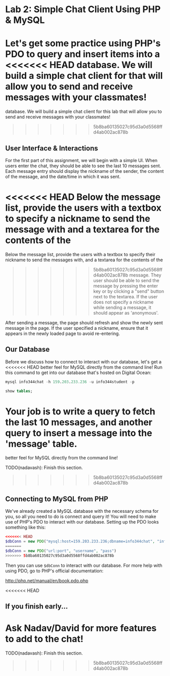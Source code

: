 # Lab 2: Simple Chat Client Using PHP & MySQL

Let's get some practice using PHP's PDO to query and insert items into a
<<<<<<< HEAD
database. We will build a simple chat client for that will allow you to send
and receive messages with your classmates!
=======
database. We will build a simple chat client for this lab that will allow you
to send and receive messages with your classmates!
>>>>>>> 5b8ba60135027c95d3a0d5568ffd4ab002ac878b

## User Interface & Interactions

For the first part of this assignment, we will begin with a simple UI. When
users enter the chat, they should be able to see the last 10 messages sent.
Each message entry should display the nickname of the sender, the content of
the message, and the date/time in which it was sent.

<<<<<<< HEAD
Below the message list, provide the users with a textbox to specify a
nickname to send the message with and a textarea for the contents of the
=======
Below the message list, provide the users with a textbox to specify their
nickname to send the messages with, and a textarea for the contents of the
>>>>>>> 5b8ba60135027c95d3a0d5568ffd4ab002ac878b
message. They user should be able to send the message by pressing the enter key
or by clicking a "send" button next to the textarea. If the user does not
specify a nickname while sending a message, it should appear as 'anonymous'.

After sending a message, the page should refresh and show the newly sent
message in the page. If the user specified a nickname, ensure that it appears
in the newly loaded page to avoid re-entering.

## Our Database

Before we discuss how to connect to interact with our database, let's get a
<<<<<<< HEAD
better feel for MySQL directly from the command line! Run this command to get
into our database that's hosted on Digital Ocean:

```sql
mysql info344chat -h 159.203.233.236 -u info344student -p

show tables;
```

Your job is to write a query to fetch the last 10 messages, and another query
to insert a message into the 'message' table.
=======
better feel for MySQL directly from the command line!

TODO(nadavash): Finish this section.
>>>>>>> 5b8ba60135027c95d3a0d5568ffd4ab002ac878b

## Connecting to MySQL from PHP

We've already created a MySQL database with the necessary schema for you, so
all you need to do is connect and query it! You will need to make use of PHP's
PDO to interact with our database. Setting up the PDO looks something like this:

```php
<<<<<<< HEAD
$dbConn = new PDO("mysql:host=159.203.233.236;dbname=info344chat", "info344student", "***")
=======
$dbConn = new PDO("url:port", "username", "pass")
>>>>>>> 5b8ba60135027c95d3a0d5568ffd4ab002ac878b
```

Then you can use ```$dbConn``` to interact with our database. For more help
with using PDO, go to PHP's official documentation:

http://php.net/manual/en/book.pdo.php

<<<<<<< HEAD
## If you finish early...

Ask Nadav/David for more features to add to the chat!
=======
TODO(nadavash): Finish this section.
>>>>>>> 5b8ba60135027c95d3a0d5568ffd4ab002ac878b
